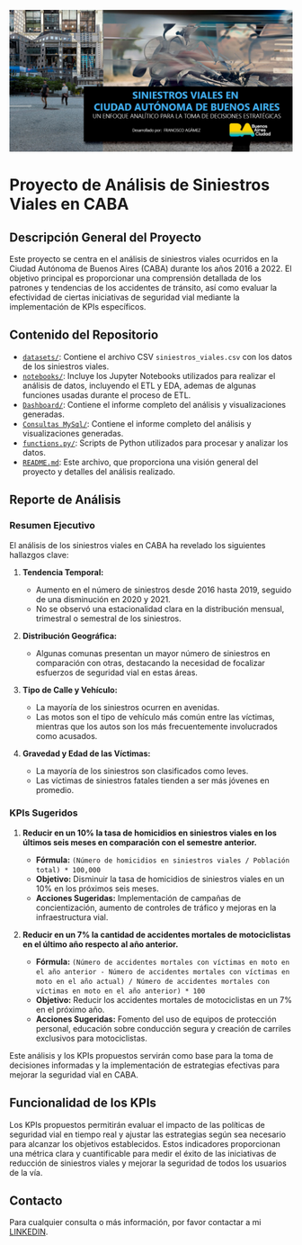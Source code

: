 
![Image alt text](Assets/CABA-Presentacion.jpg)
# Proyecto de Análisis de Siniestros Viales en CABA

## Descripción General del Proyecto

Este proyecto se centra en el análisis de siniestros viales ocurridos en la Ciudad Autónoma de Buenos Aires (CABA) durante los años 2016 a 2022. El objetivo principal es proporcionar una comprensión detallada de los patrones y tendencias de los accidentes de tránsito, así como evaluar la efectividad de ciertas iniciativas de seguridad vial mediante la implementación de KPIs específicos.

## Contenido del Repositorio

- [`datasets/`](DataSets): Contiene el archivo CSV `siniestros_viales.csv` con los datos de los siniestros viales.
- [`notebooks/`](Notebooks): Incluye los Jupyter Notebooks utilizados para realizar el análisis de datos, incluyendo el ETL y EDA, ademas de algunas funciones usadas durante el proceso de ETL.
- [`Dashboard/`](Dashboard): Contiene el informe completo del análisis y visualizaciones generadas.
- [`Consultas MySql/`](Dashboard): Contiene el informe completo del análisis y visualizaciones generadas.
- [`functions.py/`](functions.py): Scripts de Python utilizados para procesar y analizar los datos.
- [`README.md`](README.md): Este archivo, que proporciona una visión general del proyecto y detalles del análisis realizado.

## Reporte de Análisis

### Resumen Ejecutivo

El análisis de los siniestros viales en CABA ha revelado los siguientes hallazgos clave:

1. **Tendencia Temporal:**
   - Aumento en el número de siniestros desde 2016 hasta 2019, seguido de una disminución en 2020 y 2021.
   - No se observó una estacionalidad clara en la distribución mensual, trimestral o semestral de los siniestros.

2. **Distribución Geográfica:**
   - Algunas comunas presentan un mayor número de siniestros en comparación con otras, destacando la necesidad de focalizar esfuerzos de seguridad vial en estas áreas.

3. **Tipo de Calle y Vehículo:**
   - La mayoría de los siniestros ocurren en avenidas.
   - Las motos son el tipo de vehículo más común entre las víctimas, mientras que los autos son los más frecuentemente involucrados como acusados.

4. **Gravedad y Edad de las Víctimas:**
   - La mayoría de los siniestros son clasificados como leves.
   - Las víctimas de siniestros fatales tienden a ser más jóvenes en promedio.

### KPIs Sugeridos

1. **Reducir en un 10% la tasa de homicidios en siniestros viales en los últimos seis meses en comparación con el semestre anterior.**

   - **Fórmula:** `(Número de homicidios en siniestros viales / Población total) * 100,000`
   - **Objetivo:** Disminuir la tasa de homicidios de siniestros viales en un 10% en los próximos seis meses.
   - **Acciones Sugeridas:** Implementación de campañas de concientización, aumento de controles de tráfico y mejoras en la infraestructura vial.

2. **Reducir en un 7% la cantidad de accidentes mortales de motociclistas en el último año respecto al año anterior.**

   - **Fórmula:** `(Número de accidentes mortales con víctimas en moto en el año anterior - Número de accidentes mortales con víctimas en moto en el año actual) / Número de accidentes mortales con víctimas en moto en el año anterior) * 100`
   - **Objetivo:** Reducir los accidentes mortales de motociclistas en un 7% en el próximo año.
   - **Acciones Sugeridas:** Fomento del uso de equipos de protección personal, educación sobre conducción segura y creación de carriles exclusivos para motociclistas.

Este análisis y los KPIs propuestos servirán como base para la toma de decisiones informadas y la implementación de estrategias efectivas para mejorar la seguridad vial en CABA.

## Funcionalidad de los KPIs

Los KPIs propuestos permitirán evaluar el impacto de las políticas de seguridad vial en tiempo real y ajustar las estrategias según sea necesario para alcanzar los objetivos establecidos. Estos indicadores proporcionan una métrica clara y cuantificable para medir el éxito de las iniciativas de reducción de siniestros viales y mejorar la seguridad de todos los usuarios de la vía.

## Contacto

Para cualquier consulta o más información, por favor contactar a mi [LINKEDIN](https://www.linkedin.com/in/francisco-ag%C3%A1mez-bb132857/).

